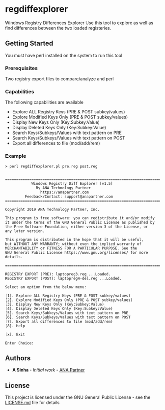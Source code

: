 # regdiffexplorer

Windows Registry Differences Explorer
Use this tool to explore as well as find differences between the two loaded registeries.

## Getting Started

You must have perl installed on the system to run this tool

### Prerequisites

Two registry export files to compare/analyze and perl

### Capabilities

The following capabilities are available

* Explore ALL Registry Keys (PRE & POST subkey/values)
* Explore Modified Keys Only (PRE & POST subkey/values)
* Display New Keys Only (Key:Subkey:Value)
* Display Deleted Keys Only (Key:Subkey:Value)
* Search Keys/Subkeys/Values with text pattern on PRE
* Search Keys/Subkeys/Values with text pattern on POST
* Export all differences to file (mod/add/rem)

### Example

```
> perl regdiffexplorer.pl pre.reg post.reg


==========================================================================
            Windows Registry Diff Explorer [v1.5]
              By ANA Technology Partner
                https://anapartner.com
         Feedback/Contact: support@anapartner.com
===========================================================================

Copyright 2019 ANA Technology Partner, Inc.

This program is free software: you can redistribute it and/or modify
it under the terms of the GNU General Public License as published by
the Free Software Foundation, either version 3 of the License, or
any later version.

This program is distributed in the hope that it will be useful,
but WITHOUT ANY WARRANTY; without even the implied warranty of
MERCHANTABILITY or FITNESS FOR A PARTICULAR PURPOSE. See the
GNU General Public License https://www.gnu.org/licenses/ for more details.

===========================================================================

REGISTRY EXPORT (PRE): laptopreg3.reg ...Loaded.
REGISTRY EXPORT (POST): laptopreg4-del.reg ...Loaded.

Select an option from the below menu:

[1]. Explore ALL Registry Keys (PRE & POST subkey/values)
[2]. Explore Modified Keys Only (PRE & POST subkey/values)
[3]. Display New Keys Only (Key:Subkey:Value)
[4]. Display Deleted Keys Only (Key:Subkey:Value)
[5]. Search Keys/Subkeys/Values with text pattern on PRE
[6]. Search Keys/Subkeys/Values with text pattern on POST
[7]. Export all differences to file (mod/add/rem)
[8]. Help

[x]. Exit

Enter Choice:

``` 

## Authors

* **A Sinha** - *Initial work* - [ANA Partner](https://anapartner.com)

## License

This project is licensed under the GNU General Public License - see the [LICENSE.md](LICENSE.md) file for details
